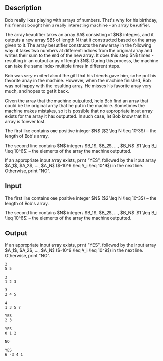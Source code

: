 ## Description

<div><p>Bob really likes playing with arrays of numbers. That's why for his birthday, his friends bought him a really interesting machine – an array beautifier. </p><p>The array beautifier takes an array $A$ consisting of $N$ integers, and it outputs a new array $B$ of length N that it constructed based on the array given to it. The array beautifier constructs the new array in the following way: it takes two numbers <span class="tex-font-style-bf">at different indices</span> from the original array and writes their sum to the end of the new array. It does this step $N$ times - resulting in an output array of length $N$. During this process, the machine can take the same index multiple times in different steps. </p><p>Bob was very excited about the gift that his friends gave him, so he put his favorite array in the machine. However, when the machine finished, Bob was not happy with the resulting array. He misses his favorite array very much, and hopes to get it back. </p><p>Given the array that the machine outputted, help Bob find an array that could be the original array that he put in the machine. Sometimes the machine makes mistakes, so it is possible that no appropriate input array exists for the array it has outputted. In such case, let Bob know that his array is forever lost.</p></div><div class="input-specification"><p>The first line contains one positive integer $N$ ($2 \leq N \leq 10^3$) – the length of Bob's array.</p><p>The second line contains $N$ integers $B_1$, $B_2$, ..., $B_N$ ($1 \leq B_i \leq 10^6$) – the elements of the array the machine outputted.</p></div><div class="output-specification"><p>If an appropriate input array exists, print "YES", followed by the input array $A_1$, $A_2$, ..., $A_N$ ($-10^9 \leq A_i \leq 10^9$) in the next line. Otherwise, print "NO".</p></div>

## Input

<p>The first line contains one positive integer $N$ ($2 \leq N \leq 10^3$) – the length of Bob's array.</p><p>The second line contains $N$ integers $B_1$, $B_2$, ..., $B_N$ ($1 \leq B_i \leq 10^6$) – the elements of the array the machine outputted.</p>

## Output

<p>If an appropriate input array exists, print "YES", followed by the input array $A_1$, $A_2$, ..., $A_N$ ($-10^9 \leq A_i \leq 10^9$) in the next line. Otherwise, print "NO".</p>





```input1
2
5 5
```




```input2
3
1 2 3
```




```input3
3
2 4 5
```




```input4
4
1 3 5 7
```




```output1
YES
2 3
```




```output2
YES
0 1 2
```




```output3
NO
```




```output4
YES
6 -3 4 1
```


